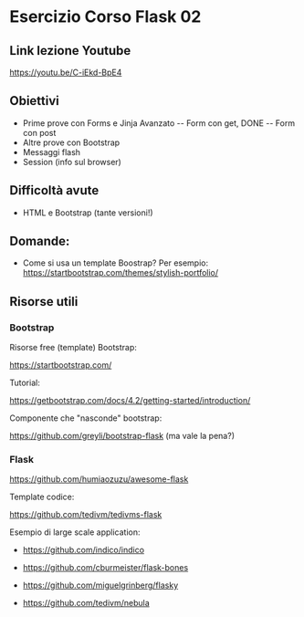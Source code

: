 # Esercizio Corso Flask 02

## Link lezione Youtube

https://youtu.be/C-iEkd-BpE4

## Obiettivi

- Prime prove con Forms e Jinja Avanzato
-- Form con get, DONE
-- Form con post
- Altre prove con Bootstrap
- Messaggi flash
- Session (info sul browser)

## Difficoltà avute

- HTML e Bootstrap (tante versioni!)

## Domande:

- Come si usa un template Boostrap?
Per esempio: https://startbootstrap.com/themes/stylish-portfolio/


## Risorse utili

### Bootstrap

Risorse free (template) Bootstrap:

https://startbootstrap.com/

  

Tutorial:

https://getbootstrap.com/docs/4.2/getting-started/introduction/

  

Componente che "nasconde" bootstrap:

https://github.com/greyli/bootstrap-flask (ma vale la pena?)

  



  

### Flask

  

https://github.com/humiaozuzu/awesome-flask

  

Template codice:

https://github.com/tedivm/tedivms-flask

  

Esempio di large scale application:

 - https://github.com/indico/indico
   
 - https://github.com/cburmeister/flask-bones
   
 - https://github.com/miguelgrinberg/flasky
   
 - https://github.com/tedivm/nebula